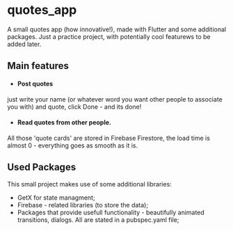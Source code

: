 # quotes_app

A small quotes app (how innovative!), made with Flutter and some additional packages. Just a practice project, with potentially cool featurews to be added later.

## Main features
- #### Post quotes
just write your name (or whatever word you want other people to associate you with) and quote, click Done -  and its done! 
- #### Read quotes from other people. 
All those 'quote cards' are stored in Firebase Firestore, the load time is almost 0 - everything goes as smooth as it is. 

## Used Packages
This small project makes use of some additional libraries:
- GetX for state managment;
- Firebase - related libraries (to store the data);
- Packages that provide usefull functionality - beautifully animated transitions, dialogs. All are stated in a pubspec.yaml file; 

